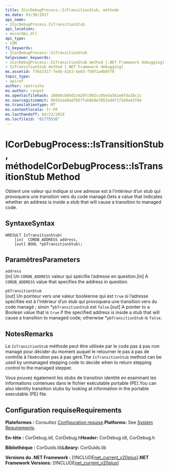 ```yaml
---
title: ICorDebugProcess::IsTransitionStub, méthode
ms.date: 03/30/2017
api_name:
- ICorDebugProcess.IsTransitionStub
api_location:
- mscordbi.dll
api_type:
- COM
f1_keywords:
- ICorDebugProcess::IsTransitionStub
helpviewer_keywords:
- ICorDebugProcess::IsTransitionStub method [.NET Framework debugging]
- IsTransitionStub method [.NET Framework debugging]
ms.assetid: f7653317-7e48-4163-be03-f50f1a4b0f70
topic_type:
- apiref
author: rpetrusha
ms.author: ronpet
ms.openlocfilehash: 18084cb69d2c620fc892cc05e5a561e8fda3bc1c
ms.sourcegitcommit: 9b552addadfb57fab0b9e7852ed4f1f1b8a42f8e
ms.translationtype: MT
ms.contentlocale: fr-FR
ms.lasthandoff: 04/23/2019
ms.locfileid: "61775516"
---
```

# <a name="icordebugprocessistransitionstub-method"></a><span data-ttu-id="e4de2-102">ICorDebugProcess::IsTransitionStub, méthode</span><span class="sxs-lookup"><span data-stu-id="e4de2-102">ICorDebugProcess::IsTransitionStub Method</span></span>
<span data-ttu-id="e4de2-103">Obtient une valeur qui indique si une adresse est à l’intérieur d’un stub qui provoquera une transition vers du code managé.</span><span class="sxs-lookup"><span data-stu-id="e4de2-103">Gets a value that indicates whether an address is inside a stub that will cause a transition to managed code.</span></span>  
  
## <a name="syntax"></a><span data-ttu-id="e4de2-104">Syntaxe</span><span class="sxs-lookup"><span data-stu-id="e4de2-104">Syntax</span></span>  
  
```  
HRESULT IsTransitionStub(  
    [in]  CORDB_ADDRESS address,  
    [out] BOOL *pbTransitionStub);  
```  
  
## <a name="parameters"></a><span data-ttu-id="e4de2-105">Paramètres</span><span class="sxs-lookup"><span data-stu-id="e4de2-105">Parameters</span></span>  
 `address`  
 <span data-ttu-id="e4de2-106">[in] Un `CORDB_ADDRESS` valeur qui spécifie l’adresse en question.</span><span class="sxs-lookup"><span data-stu-id="e4de2-106">[in] A `CORDB_ADDRESS` value that specifies the address in question.</span></span>  
  
 `pbTransitionStub`  
 <span data-ttu-id="e4de2-107">[out] Un pointeur vers une valeur booléenne qui est `true` si l’adresse spécifiée est à l’intérieur d’un stub qui provoquera une transition vers du code managé ; sinon \*`pbTransitionStub` est `false`.</span><span class="sxs-lookup"><span data-stu-id="e4de2-107">[out] A pointer to a Boolean value that is `true` if the specified address is inside a stub that will cause a transition to managed code; otherwise \*`pbTransitionStub` is `false`.</span></span>  
  
## <a name="remarks"></a><span data-ttu-id="e4de2-108">Notes</span><span class="sxs-lookup"><span data-stu-id="e4de2-108">Remarks</span></span>  
 <span data-ttu-id="e4de2-109">Le `IsTransitionStub` méthode peut être utilisée par le code pas à pas non managé pour décider du moment auquel le retourner le pas à pas de contrôle à l’exécution pas à pas géré.</span><span class="sxs-lookup"><span data-stu-id="e4de2-109">The `IsTransitionStub` method can be used by unmanaged stepping code to decide when to return stepping control to the managed stepper.</span></span>  
  
 <span data-ttu-id="e4de2-110">Vous pouvez également les stubs de transition identité en examinant les informations contenues dans le fichier exécutable portable (PE).</span><span class="sxs-lookup"><span data-stu-id="e4de2-110">You can also identity transition stubs by looking at information in the portable executable (PE) file.</span></span>  
  
## <a name="requirements"></a><span data-ttu-id="e4de2-111">Configuration requise</span><span class="sxs-lookup"><span data-stu-id="e4de2-111">Requirements</span></span>  
 <span data-ttu-id="e4de2-112">**Plateformes :** Consultez [Configuration requise](../../../../docs/framework/get-started/system-requirements.md).</span><span class="sxs-lookup"><span data-stu-id="e4de2-112">**Platforms:** See [System Requirements](../../../../docs/framework/get-started/system-requirements.md).</span></span>  
  
 <span data-ttu-id="e4de2-113">**En-tête :** CorDebug.idl, CorDebug.h</span><span class="sxs-lookup"><span data-stu-id="e4de2-113">**Header:** CorDebug.idl, CorDebug.h</span></span>  
  
 <span data-ttu-id="e4de2-114">**Bibliothèque :** CorGuids.lib</span><span class="sxs-lookup"><span data-stu-id="e4de2-114">**Library:** CorGuids.lib</span></span>  
  
 <span data-ttu-id="e4de2-115">**Versions du .NET Framework :** [!INCLUDE[net_current_v20plus](../../../../includes/net-current-v20plus-md.md)]</span><span class="sxs-lookup"><span data-stu-id="e4de2-115">**.NET Framework Versions:** [!INCLUDE[net_current_v20plus](../../../../includes/net-current-v20plus-md.md)]</span></span>
